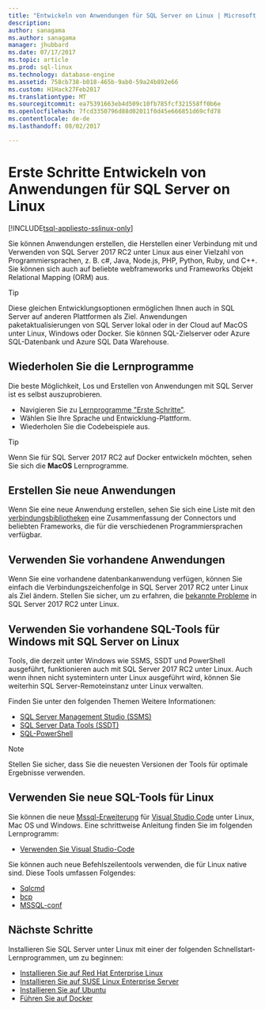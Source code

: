 ```yaml
---
title: "Entwickeln von Anwendungen für SQL Server on Linux | Microsoft Docs"
description: 
author: sanagama
ms.author: sanagama
manager: jhubbard
ms.date: 07/17/2017
ms.topic: article
ms.prod: sql-linux
ms.technology: database-engine
ms.assetid: 758cb738-b018-465b-9ab0-59a24b892e66
ms.custom: H1Hack27Feb2017
ms.translationtype: MT
ms.sourcegitcommit: ea75391663eb4d509c10fb785fcf321558ff0b6e
ms.openlocfilehash: 7fcd3350796d88d02011f0d45e666851d69cfd78
ms.contentlocale: de-de
ms.lasthandoff: 08/02/2017

---
```

# <a name="how-to-get-started-developing-applications-for-sql-server-on-linux"></a>Erste Schritte Entwickeln von Anwendungen für SQL Server on Linux

[!INCLUDE[tsql-appliesto-sslinux-only](../../docs/includes/tsql-appliesto-sslinux-only.md)]

Sie können Anwendungen erstellen, die Herstellen einer Verbindung mit und Verwenden von SQL Server 2017 RC2 unter Linux aus einer Vielzahl von Programmiersprachen, z. B. c#, Java, Node.js, PHP, Python, Ruby, und C++. Sie können sich auch auf beliebte webframeworks und Frameworks Objekt Relational Mapping (ORM) aus.

> [!TIP]
> Diese gleichen Entwicklungsoptionen ermöglichen Ihnen auch in SQL Server auf anderen Plattformen als Ziel. Anwendungen paketaktualisierungen von SQL Server lokal oder in der Cloud auf MacOS unter Linux, Windows oder Docker. Sie können SQL-Zielserver oder Azure SQL-Datenbank und Azure SQL Data Warehouse.

## <a name="try-the-tutorials"></a>Wiederholen Sie die Lernprogramme

Die beste Möglichkeit, Los und Erstellen von Anwendungen mit SQL Server ist es selbst auszuprobieren.

- Navigieren Sie zu [Lernprogramme "Erste Schritte"](http://aka.ms/sqldev).
- Wählen Sie Ihre Sprache und Entwicklung-Plattform.
- Wiederholen Sie die Codebeispiele aus.

> [!TIP]
> Wenn Sie für SQL Server 2017 RC2 auf Docker entwickeln möchten, sehen Sie sich die **MacOS** Lernprogramme.

## <a name="create-new-applications"></a>Erstellen Sie neue Anwendungen

Wenn Sie eine neue Anwendung erstellen, sehen Sie sich eine Liste mit den [verbindungsbibliotheken](sql-server-linux-develop-connectivity-libraries.md) eine Zusammenfassung der Connectors und beliebten Frameworks, die für die verschiedenen Programmiersprachen verfügbar.

## <a name="use-existing-applications"></a>Verwenden Sie vorhandene Anwendungen

Wenn Sie eine vorhandene datenbankanwendung verfügen, können Sie einfach die Verbindungszeichenfolge in SQL Server 2017 RC2 unter Linux als Ziel ändern. Stellen Sie sicher, um zu erfahren, die [bekannte Probleme](sql-server-linux-release-notes.md) in SQL Server 2017 RC2 unter Linux.

## <a name="use-existing-sql-tools-on-windows-with-sql-server-on-linux"></a>Verwenden Sie vorhandene SQL-Tools für Windows mit SQL Server on Linux

Tools, die derzeit unter Windows wie SSMS, SSDT und PowerShell ausgeführt, funktionieren auch mit SQL Server 2017 RC2 unter Linux. Auch wenn ihnen nicht systemintern unter Linux ausgeführt wird, können Sie weiterhin SQL Server-Remoteinstanz unter Linux verwalten. 

Finden Sie unter den folgenden Themen Weitere Informationen:

- [SQL Server Management Studio (SSMS)](sql-server-linux-develop-use-ssms.md)
- [SQL Server Data Tools (SSDT)](sql-server-linux-develop-use-ssdt.md)
- [SQL-PowerShell](sql-server-linux-manage-powershell.md)

> [!Note] 
> Stellen Sie sicher, dass Sie die neuesten Versionen der Tools für optimale Ergebnisse verwenden.

## <a name="use-new-sql-tools-for-linux"></a>Verwenden Sie neue SQL-Tools für Linux

Sie können die neue [Mssql-Erweiterung](https://aka.ms/mssql-marketplace) für [Visual Studio Code](https://code.visualstudio.com) unter Linux, Mac OS und Windows. Eine schrittweise Anleitung finden Sie im folgenden Lernprogramm:

- [Verwenden Sie Visual Studio-Code](sql-server-linux-develop-use-vscode.md)

Sie können auch neue Befehlszeilentools verwenden, die für Linux native sind. Diese Tools umfassen Folgendes:

- [Sqlcmd](../tools/sqlcmd-utility.md)
- [bcp](sql-server-linux-migrate-bcp.md)
- [MSSQL-conf](sql-server-linux-configure-mssql-conf.md)

## <a name="next-steps"></a>Nächste Schritte

Installieren Sie SQL Server unter Linux mit einer der folgenden Schnellstart-Lernprogrammen, um zu beginnen:

- [Installieren Sie auf Red Hat Enterprise Linux](quickstart-install-connect-red-hat.md)
- [Installieren Sie auf SUSE Linux Enterprise Server](quickstart-install-connect-suse.md)
- [Installieren Sie auf Ubuntu](quickstart-install-connect-ubuntu.md)
- [Führen Sie auf Docker](quickstart-install-connect-ubuntu.md)

